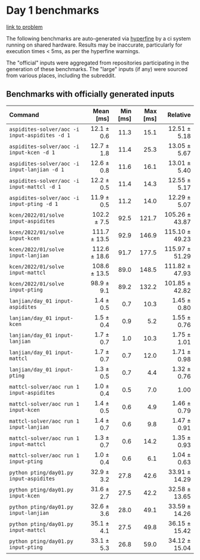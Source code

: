 # Day 1 benchmarks

[link to problem](http://adventofcode.com/2022/day/1)

The following benchmarks are auto-generated via [hyperfine](https://github.com/sharkdp/hyperfine) by a ci system running on shared hardware. Results may be inaccurate, particularly for execution times < 5ms, as per the hyperfine warnings.

The "official" inputs were aggregated from repositories participating in the generation of these benchmarks. The "large" inputs (if any) were sourced from various places, including the subreddit.

## Benchmarks with officially generated inputs
| Command | Mean [ms] | Min [ms] | Max [ms] | Relative |
|:---|---:|---:|---:|---:|
| `aspidites-solver/aoc -i input-aspidites -d 1` | 12.1 ± 0.6 | 11.3 | 15.1 | 12.51 ± 5.18 |
| `aspidites-solver/aoc -i input-kcen -d 1` | 12.7 ± 1.8 | 11.4 | 25.3 | 13.05 ± 5.67 |
| `aspidites-solver/aoc -i input-lanjian -d 1` | 12.6 ± 0.8 | 11.6 | 16.1 | 13.01 ± 5.40 |
| `aspidites-solver/aoc -i input-mattcl -d 1` | 12.2 ± 0.5 | 11.4 | 14.3 | 12.55 ± 5.17 |
| `aspidites-solver/aoc -i input-pting -d 1` | 11.9 ± 0.5 | 11.2 | 14.0 | 12.29 ± 5.07 |
| `kcen/2022/01/solve input-aspidites` | 102.2 ± 7.5 | 92.5 | 121.7 | 105.26 ± 43.87 |
| `kcen/2022/01/solve input-kcen` | 111.7 ± 13.5 | 92.9 | 146.9 | 115.10 ± 49.23 |
| `kcen/2022/01/solve input-lanjian` | 112.6 ± 18.6 | 91.7 | 177.5 | 115.97 ± 51.29 |
| `kcen/2022/01/solve input-mattcl` | 108.6 ± 13.5 | 89.0 | 148.5 | 111.82 ± 47.93 |
| `kcen/2022/01/solve input-pting` | 98.9 ± 9.1 | 89.2 | 132.2 | 101.85 ± 42.82 |
| `lanjian/day_01 input-aspidites` | 1.4 ± 0.5 | 0.7 | 10.3 | 1.45 ± 0.80 |
| `lanjian/day_01 input-kcen` | 1.5 ± 0.4 | 0.9 | 5.2 | 1.55 ± 0.76 |
| `lanjian/day_01 input-lanjian` | 1.7 ± 0.7 | 1.0 | 10.3 | 1.75 ± 1.01 |
| `lanjian/day_01 input-mattcl` | 1.7 ± 0.7 | 0.7 | 12.0 | 1.71 ± 0.98 |
| `lanjian/day_01 input-pting` | 1.3 ± 0.5 | 0.7 | 4.4 | 1.32 ± 0.76 |
| `mattcl-solver/aoc run 1 input-aspidites` | 1.0 ± 0.4 | 0.5 | 7.0 | 1.00 |
| `mattcl-solver/aoc run 1 input-kcen` | 1.4 ± 0.5 | 0.6 | 4.9 | 1.46 ± 0.79 |
| `mattcl-solver/aoc run 1 input-lanjian` | 1.4 ± 0.7 | 0.6 | 9.8 | 1.47 ± 0.91 |
| `mattcl-solver/aoc run 1 input-mattcl` | 1.3 ± 0.7 | 0.6 | 14.2 | 1.35 ± 0.93 |
| `mattcl-solver/aoc run 1 input-pting` | 1.0 ± 0.4 | 0.6 | 6.1 | 1.04 ± 0.63 |
| `python pting/day01.py input-aspidites` | 32.9 ± 3.2 | 27.8 | 42.6 | 33.91 ± 14.29 |
| `python pting/day01.py input-kcen` | 31.6 ± 2.7 | 27.5 | 42.2 | 32.58 ± 13.65 |
| `python pting/day01.py input-lanjian` | 32.6 ± 3.6 | 28.0 | 49.1 | 33.59 ± 14.26 |
| `python pting/day01.py input-mattcl` | 35.1 ± 4.1 | 27.5 | 49.8 | 36.15 ± 15.42 |
| `python pting/day01.py input-pting` | 33.1 ± 5.3 | 26.8 | 59.0 | 34.12 ± 15.04 |
